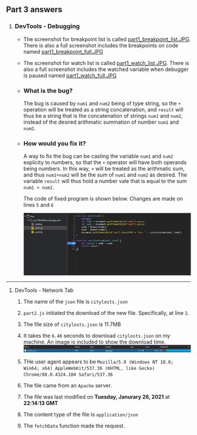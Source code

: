 ## Part 3 answers
1. ### DevTools - Debugging
   * The screenshot for breakpoint list is called [part1_breakpoint_list.JPG](part1_breakpoint_full.JPG). There is also a full screenshot includes the breakpoints on code named [part1_breakpoint_full.JPG](part1_breakpoint_full.JPG)
   * The screenshot for watch list is called [part1_watch_list.JPG](part1_watch_list.JPG). There is also a full screenshot includes the watched variable when debugger is paused named [part1_watch_full.JPG](part1_watch_full.JPG) 


   * ### What is the bug?
    
     The bug is caused by `num1` and `num2` being of type string, so the `+` operation will be treated as a string concatenation, and `result` will thus be a string that is the concatenation of strings `num1` and `num2`, instead of the desired arithmatic summation of number `num1` and `num2`.

   * ### How would you fix it?

     A way to fix the bug can be casting the variable `num1` and `num2` explicity to numbers, so that the `+` operator will have both operands being numbers. In this way, `+` will be treated as the arithmatic sum, and thus `num1+num2` will be the sum of `num1` and `num2` as desired. The variable `result` will thus hold a number vale that is equal to the sum `num1 + num2`.
     
     The code of fixed program is shown below. Changes are made on lines `5` and `6`
     
     ![Fixed code](./screenshots/fixed_code.JPG)
---
1. DevTools - Network Tab
   
    1. The name of the `json` file is `citylosts.json`
   
    2. `part2.js` initiated the download of the new file. Specifically, at line `2`.
   
    3. The file size of `citylosts.json` is 11.7MB
   
    4. It takes the `6.46` seconds to download `citylosts.json` on my machine. An image is included to show the download time.
    ![Download time](./screenshots/download_time.JPG)

    1. THe user agent appears to be `Mozilla/5.0 (Windows NT 10.0; Win64; x64) AppleWebKit/537.36 (KHTML, like Gecko) Chrome/88.0.4324.104 Safari/537.36`

    2. The file came from an `Apache` server.
   
    3. The file was last modified on **Tuesday, Janurary 26, 2021** at **22:14:13 GMT**
   
    4. The content type of the file is `application/json`
   
    5.  The `fetchData` function made the request.
